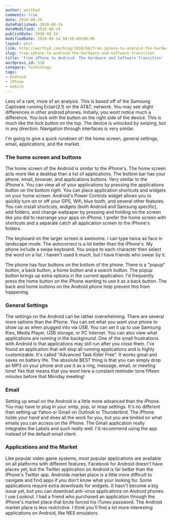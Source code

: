 ```yaml
---
author: worthyd
comments: true
date: 2010-08-24 
datePublished: 2010-08-24  
dateModified: 2010-08-24 
publishDate: 2010-08-24  
modifiedDate: 2010-08-24 00:10:09+00:00
layout: post
link: http://worthyd.com/blog/2010/08/from-iphone-to-android-the-hardware-and-software-transition/
slug: from-iphone-to-android-the-hardware-and-software-transition
title: 'From iPhone to Android: The Hardware and Software Transition'
wordpress_id: 538
category: Technology
tags:
- Android
- iPhone
- mobile
---
```


Less of a rant, more of an analysis.  This is based off of the Samsung Captivate running Eclair(2.1) on the AT&T; network. You may see slight differences in other android phones.  Initially, you wont notice much a difference.  You lock with the button on the right side of the device. This is much like the lock button on the top.  The device is unlocked by swiping, but in any direction.   Navigation through interfaces is very similar. 

I'm going to give a quick rundown of: the home screen, general settings, email, applications, and the market.
<!-- more -->


### The home screen and buttons


The home screen of the Android is similar to the iPhone's.  The home screen acts more like a desktop than a list of applications.  The bottom bar has your phone, email, browser, and applications buttons. Very similar to the iPhone's. You can view all of your applications by pressing the applications button on the bottom right.  You can place application shortcuts  and widgets on your home screen.  Android's Power Controls widget allows you to quickly turn on or off your GPS, Wifi, blue tooth, and several other features.  You can install shortcuts, widgets (both Android and Samsung specific), add folders,  and change wallpaper by pressing and holding on the screen like you did to rearrange your apps on iPhone.  I prefer the home screen with shortcuts and a separate catch all application screen to the iPhone's folders.  

The keyboard on the larger screen is awesome. I can type twice as face in landscape mode. The autocorrect is a lot better than the iPhone's.  My phone include a swipe keyboard. You swipe to each character then select the word on a list. I haven't used it much, but I have friends who swear by it.

The phone has four buttons on the bottom of the phone. There is a "popup" button, a back button, a home button and a search button. The popup button   brings up extra options in the current application. I'd frequently press the home button on the iPhone wanting to use it as a back button. The back and home buttons on the Android phone help prevent this from happening.



### General Settings


The settings on the Android can be rather overwhelming.  There are several more options than the iPhone.  You can set what you want your phone to show up as when plugged into via USB. You can set it up to use Samsung Kies, Media Player, USB storage, or PC Internet.  You can also view what applications are running in the background.  One of the small frustrations with Android is that applications may still run after you close them.  I've found an application that will stop all running applications and is highly customizable. It's called "Advanced Task Killer Free". It works great and saves on battery life.  The absolute BEST thing is that you can simply drop an MP3 on your phone and use it as a ring, message, email, or meeting tone! Yes that means that you wont here a constant reminder tone fifteen minutes before that Monday meeting!



### Email


Setting up email on the Android is a little more advanced than the iPhone. You may have to plug in your smtp, pop, or imap settings. It's no different than setting up Yahoo or Gmail on Outlook or Thunderbird.  The iPhone holds your hand and does all the work for you, but you are limited on what emails you can access on the iPhone.  The Gmail application  really integrates the Labels and such really well. I'd recommend using the app instead of the default email client.



### Applications and the Market


Like popular video game systems, most popular applications are available on all platforms with different features.  Facebook for Android doesn't have places yet, but the Twitter application on Android is far better than the iPhone's Twitter app.  Androids market place is a little more difficult to navigate and find apps if you don't know what your looking for.   Some applications require extra downloads for widgets.  It hasn't become a big issue yet, but you can download anti-virus applications on Android phones.  I use Lookout.  I had a friend who purchased an application through the iPhone's market place that brute forced his iTunes password.  The Android market place is less restrictive.  I think you'll find a lot more interesting applications on Android, like NES emulators.
